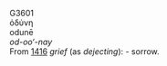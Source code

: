 <body>
  <p>G3601<br>  ὀδύνη  <br> odunē  <br><i>od-oo‘-nay </i><br>From <a href="g1416.htm">1416</a>  <i>grief</i> (as <i>dejecting</i>): - sorrow.<br></p>
 </body>